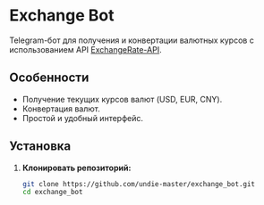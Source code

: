 # Exchange Bot

Telegram-бот для получения и конвертации валютных курсов с использованием API [ExchangeRate-API](https://www.exchangerate-api.com).

## Особенности

- Получение текущих курсов валют (USD, EUR, CNY).
- Конвертация валют.
- Простой и удобный интерфейс.

## Установка

1. **Клонировать репозиторий:**
   ```bash
   git clone https://github.com/undie-master/exchange_bot.git
   cd exchange_bot
